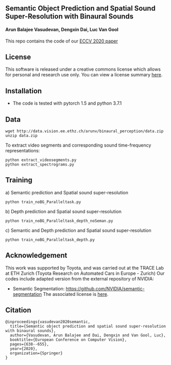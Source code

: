## Semantic Object Prediction and Spatial Sound Super-Resolution with Binaural Sounds
#### Arun Balajee Vasudevan, Dengxin Dai, Luc Van Gool

This repo contains the code of our [ECCV 2020 paper](https://arxiv.org/pdf/2003.04210.pdf)

## License

This software is released under a creative commons license which allows for personal and research use only. You can view a license summary [here](http://creativecommons.org/licenses/by-nc/4.0/).

## Installation 

* The code is tested with pytorch 1.5 and python 3.7.1

## Data

```
wget http://data.vision.ee.ethz.ch/arunv/binaural_perception/data.zip
unzip data.zip 
```
To extract video segments and corresponding sound time-frequency representations:
```
python extract_videosegments.py
python extract_spectrograms.py
```


## Training

a) Semantic prediction and Spatial sound super-resolution
```
python train_noBG_Paralleltask.py
```

b) Depth prediction and Spatial sound super-resolution
```
python train_noBG_Paralleltask_depth_noSeman.py
```

c) Semantic and Depth prediction and Spatial sound super-resolution
```
python train_noBG_Paralleltask_depth.py
```


## Acknowledgement
This work was supported by Toyota, and was carried out at the TRACE Lab at ETH Zurich (Toyota Research on Automated Cars in Europe - Zurich)
Our codes include adapted version from the external repository of NVIDIA:

- Semantic Segmentation: <https://github.com/NVIDIA/semantic-segmentation> The associated license is [here](https://github.com/NVIDIA/semantic-segmentation/blob/main/LICENSE).


## Citation

```
@inproceedings{vasudevan2020semantic,
  title={Semantic object prediction and spatial sound super-resolution with binaural sounds},
  author={Vasudevan, Arun Balajee and Dai, Dengxin and Van Gool, Luc},
  booktitle={European Conference on Computer Vision},
  pages={638--655},
  year={2020},
  organization={Springer}
}
```
